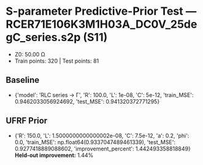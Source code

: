 # S-parameter Predictive-Prior Test — RCER71E106K3M1H03A_DC0V_25degC_series.s2p (S11)
- Z0: 50.00 Ω
- Train points: 320  |  Test points: 81

## Baseline
- {'model': 'RLC series -> Γ', 'R': 100.0, 'L': 1e-08, 'C': 5e-12, 'train_MSE': 0.9462033056924692, 'test_MSE': 0.941320372771295}

## UFRF Prior
- {'R': 150.0, 'L': 1.5000000000000002e-08, 'C': 7.5e-12, 'a': 0.2, 'phi': 0.0, 'train_MSE': np.float64(0.9337047489461339), 'test_MSE': 0.9277418889088602, 'improvement_percent': 1.442493358818849}
**Held-out improvement:** 1.44%